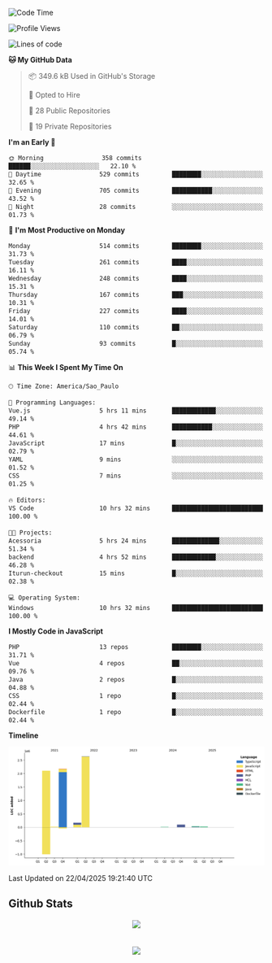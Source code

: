  
<!--START_SECTION:waka-->
![Code Time](http://img.shields.io/badge/Code%20Time-1%2C865%20hrs%203%20mins-blue)

![Profile Views](http://img.shields.io/badge/Profile%20Views-1-blue)

![Lines of code](https://img.shields.io/badge/From%20Hello%20World%20I%27ve%20Written-7.2%20million%20lines%20of%20code-blue)

**🐱 My GitHub Data** 

> 📦 349.6 kB Used in GitHub's Storage 
 > 
> 💼 Opted to Hire
 > 
> 📜 28 Public Repositories 
 > 
> 🔑 19 Private Repositories 
 > 
**I'm an Early 🐤** 

```text
🌞 Morning                358 commits         ██████░░░░░░░░░░░░░░░░░░░   22.10 % 
🌆 Daytime                529 commits         ████████░░░░░░░░░░░░░░░░░   32.65 % 
🌃 Evening                705 commits         ███████████░░░░░░░░░░░░░░   43.52 % 
🌙 Night                  28 commits          ░░░░░░░░░░░░░░░░░░░░░░░░░   01.73 % 
```
📅 **I'm Most Productive on Monday** 

```text
Monday                   514 commits         ████████░░░░░░░░░░░░░░░░░   31.73 % 
Tuesday                  261 commits         ████░░░░░░░░░░░░░░░░░░░░░   16.11 % 
Wednesday                248 commits         ████░░░░░░░░░░░░░░░░░░░░░   15.31 % 
Thursday                 167 commits         ███░░░░░░░░░░░░░░░░░░░░░░   10.31 % 
Friday                   227 commits         ████░░░░░░░░░░░░░░░░░░░░░   14.01 % 
Saturday                 110 commits         ██░░░░░░░░░░░░░░░░░░░░░░░   06.79 % 
Sunday                   93 commits          █░░░░░░░░░░░░░░░░░░░░░░░░   05.74 % 
```


📊 **This Week I Spent My Time On** 

```text
🕑︎ Time Zone: America/Sao_Paulo

💬 Programming Languages: 
Vue.js                   5 hrs 11 mins       ████████████░░░░░░░░░░░░░   49.14 % 
PHP                      4 hrs 42 mins       ███████████░░░░░░░░░░░░░░   44.61 % 
JavaScript               17 mins             █░░░░░░░░░░░░░░░░░░░░░░░░   02.79 % 
YAML                     9 mins              ░░░░░░░░░░░░░░░░░░░░░░░░░   01.52 % 
CSS                      7 mins              ░░░░░░░░░░░░░░░░░░░░░░░░░   01.25 % 

🔥 Editors: 
VS Code                  10 hrs 32 mins      █████████████████████████   100.00 % 

🐱‍💻 Projects: 
Acessoria                5 hrs 24 mins       █████████████░░░░░░░░░░░░   51.34 % 
backend                  4 hrs 52 mins       ████████████░░░░░░░░░░░░░   46.28 % 
Iturun-checkout          15 mins             █░░░░░░░░░░░░░░░░░░░░░░░░   02.38 % 

💻 Operating System: 
Windows                  10 hrs 32 mins      █████████████████████████   100.00 % 
```

**I Mostly Code in JavaScript** 

```text
PHP                      13 repos            ████████░░░░░░░░░░░░░░░░░   31.71 % 
Vue                      4 repos             ██░░░░░░░░░░░░░░░░░░░░░░░   09.76 % 
Java                     2 repos             █░░░░░░░░░░░░░░░░░░░░░░░░   04.88 % 
CSS                      1 repo              █░░░░░░░░░░░░░░░░░░░░░░░░   02.44 % 
Dockerfile               1 repo              █░░░░░░░░░░░░░░░░░░░░░░░░   02.44 % 
```



**Timeline**

![Lines of Code chart](https://raw.githubusercontent.com/MaueDev/MaueDev/main/assets/bar_graph.png)


 Last Updated on 22/04/2025 19:21:40 UTC
<!--END_SECTION:waka-->

## Github Stats  
<div align="center"><img src="https://github-readme-stats.vercel.app/api/top-langs/?username=MaueDev&hide_border=true&layout=compact" align="center" /></div>  

<br/>  

<br/>  

<div align="center">
<img src="https://komarev.com/ghpvc/?username=MaueDev&&style=flat-square" align="center" />
</div>  
  
